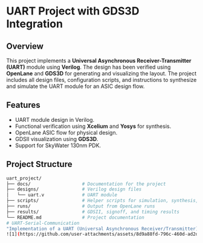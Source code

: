 # UART Project with GDS3D Integration

## Overview

This project implements a **Universal Asynchronous Receiver-Transmitter (UART)** module using **Verilog**. The design has been verified using **OpenLane** and **GDS3D** for generating and visualizing the layout. The project includes all design files, configuration scripts, and instructions to synthesize and simulate the UART module for an ASIC design flow.

## Features

- UART module design in Verilog.
- Functional verification using **Xcelium** and **Yosys** for synthesis.
- OpenLane ASIC flow for physical design.
- GDSII visualization using **GDS3D**.
- Support for SkyWater 130nm PDK.

## Project Structure

```bash
uart_project/
├── docs/                   # Documentation for the project
├── designs/                # Verilog design files
│   └── uart.v              # UART module
├── scripts/                # Helper scripts for simulation, synthesis, etc.
├── runs/                   # Output from OpenLane runs
├── results/                # GDSII, signoff, and timing results
└── README.md               # Project documentation
# UART-Serial-Communication
"Implementation of a UART (Universal Asynchronous Receiver/Transmitter) module in Verilog, designed for serial communication between devices. The project includes a testbench for simulation and verification of the UART functionality, with support for 9600 baud rate and transmission/reception of 8-bit data."
![1](https://github.com/user-attachments/assets/8d9a88fd-796c-460d-ad2d-08da112112a5)



